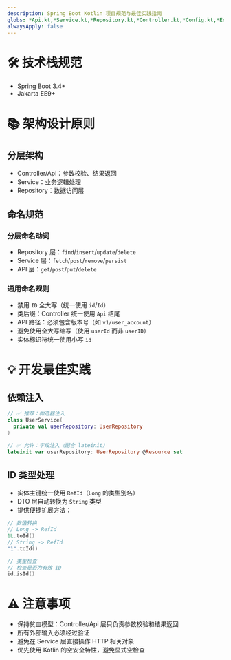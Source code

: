 ```yaml
---
description: Spring Boot Kotlin 项目规范与最佳实践指南
globs: *Api.kt,*Service.kt,*Repository.kt,*Controller.kt,*Config.kt,*Entity.kt,*Dto.kt
alwaysApply: false
---
```


# 🛠 技术栈规范

- Spring Boot 3.4+
- Jakarta EE9+

# 📚 架构设计原则

## 分层架构
- Controller/Api：参数校验、结果返回
- Service：业务逻辑处理
- Repository：数据访问层

## 命名规范
### 分层命名动词
- Repository 层：`find`/`insert`/`update`/`delete`
- Service 层：`fetch`/`post`/`remove`/`persist`
- API 层：`get`/`post`/`put`/`delete`

### 通用命名规则
- 禁用 `ID` 全大写（统一使用 `id`/`Id`）
- 类后缀：Controller 统一使用 `Api` 结尾
- API 路径：必须包含版本号（如 `v1/user_account`）
- 避免使用全大写缩写（使用 `userId` 而非 `userID`）
- 实体标识符统一使用小写 `id`

# 💡 开发最佳实践

## 依赖注入
```kotlin
// ✅ 推荐：构造器注入
class UserService(
  private val userRepository: UserRepository
)

// ✅ 允许：字段注入（配合 lateinit）
lateinit var userRepository: UserRepository @Resource set
```

## ID 类型处理
- 实体主键统一使用 `RefId`（`Long` 的类型别名）
- DTO 层自动转换为 `String` 类型
- 提供便捷扩展方法：
```kotlin
// 数值转换
// Long -> RefId
1L.toId()
// String -> RefId
"1".toId()

// 类型检查
// 检查是否为有效 ID
id.isId()
```

# ⚠️ 注意事项

- 保持贫血模型：Controller/Api 层只负责参数校验和结果返回
- 所有外部输入必须经过验证
- 避免在 Service 层直接操作 HTTP 相关对象
- 优先使用 Kotlin 的空安全特性，避免显式空检查
